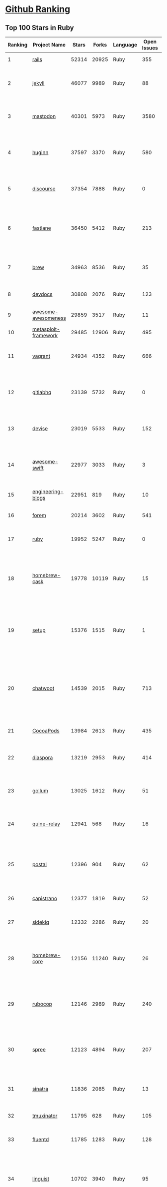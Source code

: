 [Github Ranking](../README.md)
==========

## Top 100 Stars in Ruby

| Ranking | Project Name | Stars | Forks | Language | Open Issues | Description | Last Commit |
| ------- | ------------ | ----- | ----- | -------- | ----------- | ----------- | ----------- |
| 1 | [rails](https://github.com/rails/rails) | 52314 | 20925 | Ruby | 355 | Ruby on Rails | 2023-02-17T02:51:03Z |
| 2 | [jekyll](https://github.com/jekyll/jekyll) | 46077 | 9989 | Ruby | 88 | :globe_with_meridians: Jekyll is a blog-aware static site generator in Ruby | 2023-02-16T14:41:01Z |
| 3 | [mastodon](https://github.com/mastodon/mastodon) | 40301 | 5973 | Ruby | 3580 | Your self-hosted, globally interconnected microblogging community | 2023-02-17T01:58:49Z |
| 4 | [huginn](https://github.com/huginn/huginn) | 37597 | 3370 | Ruby | 580 | Create agents that monitor and act on your behalf.  Your agents are standing by! | 2023-02-15T19:14:16Z |
| 5 | [discourse](https://github.com/discourse/discourse) | 37354 | 7888 | Ruby | 0 | A platform for community discussion. Free, open, simple. | 2023-02-17T02:53:10Z |
| 6 | [fastlane](https://github.com/fastlane/fastlane) | 36450 | 5412 | Ruby | 213 | 🚀 The easiest way to automate building and releasing your iOS and Android apps | 2023-02-16T01:57:08Z |
| 7 | [brew](https://github.com/Homebrew/brew) | 34963 | 8536 | Ruby | 35 | 🍺 The missing package manager for macOS (or Linux) | 2023-02-17T02:51:48Z |
| 8 | [devdocs](https://github.com/freeCodeCamp/devdocs) | 30808 | 2076 | Ruby | 123 | API Documentation Browser | 2023-02-15T14:35:15Z |
| 9 | [awesome-awesomeness](https://github.com/bayandin/awesome-awesomeness) | 29859 | 3517 | Ruby | 11 | A curated list of awesome awesomeness | 2023-02-07T14:09:44Z |
| 10 | [metasploit-framework](https://github.com/rapid7/metasploit-framework) | 29485 | 12906 | Ruby | 495 | Metasploit Framework | 2023-02-16T20:34:10Z |
| 11 | [vagrant](https://github.com/hashicorp/vagrant) | 24934 | 4352 | Ruby | 666 | Vagrant is a tool for building and distributing development environments. | 2023-02-16T23:20:27Z |
| 12 | [gitlabhq](https://github.com/gitlabhq/gitlabhq) | 23139 | 5732 | Ruby | 0 | GitLab CE Mirror \| Please open new issues in our issue tracker on GitLab.com | 2023-02-17T00:10:10Z |
| 13 | [devise](https://github.com/heartcombo/devise) | 23019 | 5533 | Ruby | 152 | Flexible authentication solution for Rails with Warden. | 2023-02-16T12:11:07Z |
| 14 | [awesome-swift](https://github.com/matteocrippa/awesome-swift) | 22977 | 3033 | Ruby | 3 | A collaborative list of awesome Swift libraries and resources. Feel free to contribute! | 2023-02-14T21:36:15Z |
| 15 | [engineering-blogs](https://github.com/kilimchoi/engineering-blogs) | 22951 | 819 | Ruby | 10 | A curated list of engineering blogs | 2023-02-08T11:56:46Z |
| 16 | [forem](https://github.com/forem/forem) | 20214 | 3602 | Ruby | 541 | For empowering community 🌱 | 2023-02-17T01:25:02Z |
| 17 | [ruby](https://github.com/ruby/ruby) | 19952 | 5247 | Ruby | 0 | The Ruby Programming Language [mirror] | 2023-02-17T03:00:15Z |
| 18 | [homebrew-cask](https://github.com/Homebrew/homebrew-cask) | 19778 | 10119 | Ruby | 15 | 🍻 A CLI workflow for the administration of macOS applications distributed as binaries | 2023-02-17T03:02:33Z |
| 19 | [setup](https://github.com/lewagon/setup) | 15376 | 1515 | Ruby | 1 | Setup instructions for Le Wagon's students on their first day of Web Development Bootcamp | 2023-02-16T07:40:03Z |
| 20 | [chatwoot](https://github.com/chatwoot/chatwoot) | 14539 | 2015 | Ruby | 713 | Open-source customer engagement suite, an alternative to Intercom, Zendesk, Salesforce Service Cloud etc. 🔥💬 | 2023-02-17T02:42:11Z |
| 21 | [CocoaPods](https://github.com/CocoaPods/CocoaPods) | 13984 | 2613 | Ruby | 435 | The Cocoa Dependency Manager. | 2023-02-16T18:31:12Z |
| 22 | [diaspora](https://github.com/diaspora/diaspora) | 13219 | 2953 | Ruby | 414 | A privacy-aware, distributed, open source social network. | 2023-02-07T22:47:16Z |
| 23 | [gollum](https://github.com/gollum/gollum) | 13025 | 1612 | Ruby | 51 | A simple, Git-powered wiki with a sweet API and local frontend. | 2023-01-24T14:57:23Z |
| 24 | [quine-relay](https://github.com/mame/quine-relay) | 12941 | 568 | Ruby | 16 | An uroboros program with 100+ programming languages | 2022-10-31T08:24:26Z |
| 25 | [postal](https://github.com/postalserver/postal) | 12396 | 904 | Ruby | 62 | ✉️ A fully featured open source mail delivery platform for incoming & outgoing e-mail | 2023-02-09T10:31:21Z |
| 26 | [capistrano](https://github.com/capistrano/capistrano) | 12377 | 1819 | Ruby | 52 | Remote multi-server automation tool | 2023-01-25T17:24:59Z |
| 27 | [sidekiq](https://github.com/sidekiq/sidekiq) | 12332 | 2286 | Ruby | 20 | Simple, efficient background processing for Ruby | 2023-02-16T22:58:15Z |
| 28 | [homebrew-core](https://github.com/Homebrew/homebrew-core) | 12156 | 11240 | Ruby | 26 | 🍻 Default formulae for the missing package manager for macOS (or Linux) | 2023-02-17T03:02:12Z |
| 29 | [rubocop](https://github.com/rubocop/rubocop) | 12146 | 2989 | Ruby | 240 | A Ruby static code analyzer and formatter, based on the community Ruby style guide. | 2023-02-17T01:52:54Z |
| 30 | [spree](https://github.com/spree/spree) | 12123 | 4894 | Ruby | 207 | Open Source multi-language/multi-currency/multi-store eCommerce platform | 2023-02-16T14:05:37Z |
| 31 | [sinatra](https://github.com/sinatra/sinatra) | 11836 | 2085 | Ruby | 13 | Classy web-development dressed in a DSL (official / canonical repo) | 2023-02-15T23:04:07Z |
| 32 | [tmuxinator](https://github.com/tmuxinator/tmuxinator) | 11795 | 628 | Ruby | 105 | Manage complex tmux sessions easily | 2022-12-15T20:50:29Z |
| 33 | [fluentd](https://github.com/fluent/fluentd) | 11785 | 1283 | Ruby | 128 | Fluentd: Unified Logging Layer (project under CNCF) | 2023-02-16T14:42:16Z |
| 34 | [linguist](https://github.com/github/linguist) | 10702 | 3940 | Ruby | 95 | Language Savant. If your repository's language is being reported incorrectly, send us a pull request! | 2023-02-15T11:12:08Z |
| 35 | [fpm](https://github.com/jordansissel/fpm) | 10667 | 1061 | Ruby | 650 | Effing package management! Build packages for multiple platforms (deb, rpm, etc) with great ease and sanity. | 2023-02-14T04:26:32Z |
| 36 | [faker](https://github.com/faker-ruby/faker) | 10614 | 3059 | Ruby | 8 | A library for generating fake data such as names, addresses, and phone numbers. | 2023-02-13T17:16:56Z |
| 37 | [Learning-SICP](https://github.com/DeathKing/Learning-SICP) | 10221 | 1501 | Ruby | 1 | MIT视频公开课《计算机程序的构造和解释》中文化项目及课程学习资料搜集。 | 2022-02-27T13:57:02Z |
| 38 | [liquid](https://github.com/Shopify/liquid) | 10060 | 1309 | Ruby | 233 | Liquid markup language. Safe, customer facing template language for flexible web apps.  | 2023-02-15T16:29:37Z |
| 39 | [capybara](https://github.com/teamcapybara/capybara) | 9776 | 1431 | Ruby | 3 | Acceptance test framework for web applications | 2023-02-13T21:32:57Z |
| 40 | [grape](https://github.com/ruby-grape/grape) | 9679 | 1222 | Ruby | 207 | An opinionated framework for creating REST-like APIs in Ruby. | 2023-02-15T18:53:50Z |
| 41 | [octopress](https://github.com/imathis/octopress) | 9352 | 2701 | Ruby | 176 | Octopress is an obsessively designed framework for Jekyll blogging. It’s easy to configure and easy to deploy. Sweet huh? | 2022-05-29T06:22:05Z |
| 42 | [activeadmin](https://github.com/activeadmin/activeadmin) | 9314 | 3313 | Ruby | 331 | The administration framework for Ruby on Rails applications. | 2023-02-13T02:42:29Z |
| 43 | [resque](https://github.com/resque/resque) | 9261 | 1672 | Ruby | 57 | Resque is a Redis-backed Ruby library for creating background jobs, placing them on multiple queues, and processing them later. | 2023-02-13T11:59:25Z |
| 44 | [guides](https://github.com/thoughtbot/guides) | 9241 | 1379 | Ruby | 0 | A guide for programming in style. | 2023-02-10T20:03:20Z |
| 45 | [bourbon](https://github.com/thoughtbot/bourbon) | 9105 | 900 | Ruby | 4 | A Lightweight Sass Tool Set | 2023-01-23T20:55:05Z |
| 46 | [paperclip](https://github.com/thoughtbot/paperclip) | 9067 | 2430 | Ruby | 37 | Easy file attachment management for ActiveRecord | 2022-10-11T23:33:19Z |
| 47 | [carrierwave](https://github.com/carrierwaveuploader/carrierwave) | 8756 | 1646 | Ruby | 67 | Classier solution for file uploads for Rails, Sinatra and other Ruby web frameworks | 2023-02-16T04:35:20Z |
| 48 | [whenever](https://github.com/javan/whenever) | 8681 | 728 | Ruby | 66 | Cron jobs in Ruby | 2023-01-26T21:05:42Z |
| 49 | [remote-working](https://github.com/greatghoul/remote-working) | 8587 | 778 | Ruby | 8 | 收集整理远程工作相关的资料 | 2023-02-16T13:36:24Z |
| 50 | [kaminari](https://github.com/kaminari/kaminari) | 8337 | 1077 | Ruby | 40 | ⚡ A Scope & Engine based, clean, powerful, customizable and sophisticated paginator for Ruby webapps | 2023-01-21T14:45:09Z |
| 51 | [simple_form](https://github.com/heartcombo/simple_form) | 8073 | 1318 | Ruby | 26 | Forms made easy for Rails! It's tied to a simple DSL, with no opinion on markup. | 2023-02-16T12:10:33Z |
| 52 | [pundit](https://github.com/varvet/pundit) | 7867 | 604 | Ruby | 15 | Minimal authorization through OO design and pure Ruby classes | 2023-02-16T20:43:13Z |
| 53 | [rails_admin](https://github.com/railsadminteam/rails_admin) | 7726 | 2247 | Ruby | 169 | RailsAdmin is a Rails engine that provides an easy-to-use interface for managing your data | 2023-02-15T10:48:35Z |
| 54 | [factory_bot](https://github.com/thoughtbot/factory_bot) | 7706 | 2630 | Ruby | 32 | A library for setting up Ruby objects as test data. | 2023-01-03T02:18:22Z |
| 55 | [omniauth](https://github.com/omniauth/omniauth) | 7651 | 995 | Ruby | 86 | OmniAuth is a flexible authentication system utilizing Rack middleware. | 2023-02-05T00:49:47Z |
| 56 | [how-to-contribute-to-open-source](https://github.com/freeCodeCamp/how-to-contribute-to-open-source) | 7367 | 1597 | Ruby | 25 | A guide to contributing to open source | 2023-02-01T02:40:00Z |
| 57 | [puma](https://github.com/puma/puma) | 7320 | 1381 | Ruby | 45 | A Ruby/Rack web server built for parallelism | 2023-02-17T02:31:34Z |
| 58 | [wpscan](https://github.com/wpscanteam/wpscan) | 7313 | 1185 | Ruby | 41 | WPScan WordPress security scanner. Written for security professionals and blog maintainers to test the security of their WordPress websites. | 2023-02-14T09:38:35Z |
| 59 | [jazzy](https://github.com/realm/jazzy) | 7227 | 407 | Ruby | 82 | Soulful docs for Swift & Objective-C | 2023-01-30T10:59:15Z |
| 60 | [chef](https://github.com/chef/chef) | 7138 | 2569 | Ruby | 383 | Chef Infra, a powerful automation platform that transforms infrastructure into code automating how infrastructure is configured, deployed and managed across any environment, at any scale | 2023-02-16T21:47:48Z |
| 61 | [github-changelog-generator](https://github.com/github-changelog-generator/github-changelog-generator) | 7013 | 879 | Ruby | 143 | Automatically generate change log from your tags, issues, labels and pull requests on GitHub. | 2023-01-21T06:15:19Z |
| 62 | [middleman](https://github.com/middleman/middleman) | 6934 | 750 | Ruby | 9 | Hand-crafted frontend development | 2023-02-07T00:41:24Z |
| 63 | [dotfiles](https://github.com/skwp/dotfiles) | 6905 | 1449 | Ruby | 1 | YADR - The best vim,git,zsh plugins and the cleanest vimrc you've ever seen | 2023-02-07T02:58:58Z |
| 64 | [scientist](https://github.com/github/scientist) | 6886 | 498 | Ruby | 9 | :microscope: A Ruby library for carefully refactoring critical paths. | 2023-02-16T20:22:43Z |
| 65 | [pghero](https://github.com/ankane/pghero) | 6848 | 408 | Ruby | 2 | A performance dashboard for Postgres | 2023-02-03T21:51:51Z |
| 66 | [puppet](https://github.com/puppetlabs/puppet) | 6834 | 2253 | Ruby | 0 | Server automation framework and application | 2023-02-16T18:45:54Z |
| 67 | [better_errors](https://github.com/BetterErrors/better_errors) | 6807 | 447 | Ruby | 40 | Better error page for Rack apps | 2022-11-18T03:17:13Z |
| 68 | [bullet](https://github.com/flyerhzm/bullet) | 6754 | 399 | Ruby | 90 | help to kill N+1 queries and unused eager loading | 2023-02-04T14:06:44Z |
| 69 | [nodejs-learning-guide](https://github.com/chyingp/nodejs-learning-guide) | 6685 | 1200 | Ruby | 3 | Nodejs学习笔记以及经验总结，公众号"程序猿小卡" | 2022-03-24T13:26:04Z |
| 70 | [pry](https://github.com/pry/pry) | 6579 | 605 | Ruby | 138 | A runtime developer console and IRB alternative with powerful introspection capabilities. | 2023-01-14T14:53:25Z |
| 71 | [brakeman](https://github.com/presidentbeef/brakeman) | 6578 | 722 | Ruby | 84 | A static analysis security vulnerability scanner for Ruby on Rails applications | 2023-02-16T20:35:43Z |
| 72 | [openproject](https://github.com/opf/openproject) | 6505 | 1770 | Ruby | 0 | OpenProject is the leading open source project management software. | 2023-02-17T03:01:51Z |
| 73 | [paper_trail](https://github.com/paper-trail-gem/paper_trail) | 6469 | 869 | Ruby | 4 | Track changes to your rails models | 2023-02-15T12:21:34Z |
| 74 | [cancan](https://github.com/ryanb/cancan) | 6303 | 805 | Ruby | 200 | Authorization Gem for Ruby on Rails. | 2021-12-11T21:39:34Z |
| 75 | [dotenv](https://github.com/bkeepers/dotenv) | 6253 | 503 | Ruby | 7 | A Ruby gem to load environment variables from `.env`.  | 2023-01-26T05:22:43Z |
| 76 | [guard](https://github.com/guard/guard) | 6172 | 507 | Ruby | 59 | Guard is a command line tool to easily handle events on file system modifications. | 2022-12-26T11:58:08Z |
| 77 | [geocoder](https://github.com/alexreisner/geocoder) | 6145 | 1183 | Ruby | 30 | Complete Ruby geocoding solution. | 2023-02-14T16:23:00Z |
| 78 | [searchkick](https://github.com/ankane/searchkick) | 6107 | 742 | Ruby | 7 | Intelligent search made easy | 2023-02-13T18:44:36Z |
| 79 | [chartkick](https://github.com/ankane/chartkick) | 6093 | 555 | Ruby | 5 | Create beautiful JavaScript charts with one line of Ruby | 2023-02-14T07:51:51Z |
| 80 | [synx](https://github.com/venmo/synx) | 6087 | 283 | Ruby | 52 | A command-line tool that reorganizes your Xcode project folder to match your Xcode groups | 2019-07-18T23:40:39Z |
| 81 | [hanami](https://github.com/hanami/hanami) | 6006 | 531 | Ruby | 7 | The web, with simplicity. | 2023-02-17T01:14:05Z |
| 82 | [progit](https://github.com/progit/progit) | 5980 | 2469 | Ruby | 0 | Pro Git Book Content, 1st Edition - This content is deprecated. See 2nd edition at [progit2](https://github.com/progit/progit2) | 2019-04-04T07:17:36Z |
| 83 | [friendly_id](https://github.com/norman/friendly_id) | 5971 | 594 | Ruby | 14 | FriendlyId is the “Swiss Army bulldozer” of slugging and permalink plugins for ActiveRecord. It allows you to create pretty URL’s and work with human-friendly strings as if they were numeric ids for ActiveRecord models. | 2022-12-26T19:32:11Z |
| 84 | [css-only-chat](https://github.com/kkuchta/css-only-chat) | 5933 | 271 | Ruby | 6 | A truly monstrous async web chat using no JS whatsoever on the frontend | 2022-03-30T23:08:38Z |
| 85 | [mailcatcher](https://github.com/sj26/mailcatcher) | 5856 | 555 | Ruby | 22 | Catches mail and serves it through a dream. | 2023-02-09T16:20:01Z |
| 86 | [foreman](https://github.com/ddollar/foreman) | 5827 | 633 | Ruby | 45 | Manage Procfile-based applications | 2022-12-26T10:09:15Z |
| 87 | [will_paginate](https://github.com/mislav/will_paginate) | 5679 | 886 | Ruby | 52 | Pagination library for Rails and other Ruby applications | 2023-02-02T13:12:43Z |
| 88 | [maximum-awesome](https://github.com/square/maximum-awesome) | 5669 | 991 | Ruby | 26 | Config files for vim and tmux. | 2022-07-21T22:01:19Z |
| 89 | [httparty](https://github.com/jnunemaker/httparty) | 5640 | 974 | Ruby | 33 | :tada: Makes http fun again! | 2023-02-07T18:21:34Z |
| 90 | [markup](https://github.com/github/markup) | 5600 | 3637 | Ruby | 218 | Determines which markup library to use to render a content file (e.g. README) on GitHub | 2023-02-15T07:55:57Z |
| 91 | [administrate](https://github.com/thoughtbot/administrate) | 5532 | 1066 | Ruby | 96 | A Rails engine that helps you put together a super-flexible admin dashboard. | 2023-02-10T11:38:39Z |
| 92 | [vcr](https://github.com/vcr/vcr) | 5522 | 499 | Ruby | 64 | Record your test suite's HTTP interactions and replay them during future test runs for fast, deterministic, accurate tests. | 2023-01-26T22:15:19Z |
| 93 | [faraday](https://github.com/lostisland/faraday) | 5443 | 954 | Ruby | 31 | Simple, but flexible HTTP client library, with support for multiple backends. | 2023-02-08T12:59:29Z |
| 94 | [concurrent-ruby](https://github.com/ruby-concurrency/concurrent-ruby) | 5440 | 402 | Ruby | 42 | Modern concurrency tools including agents, futures, promises, thread pools, supervisors, and more. Inspired by Erlang, Clojure, Scala, Go, Java, JavaScript, and classic concurrency patterns. | 2023-01-27T18:05:42Z |
| 95 | [fast-ruby](https://github.com/fastruby/fast-ruby) | 5432 | 382 | Ruby | 28 | :dash: Writing Fast Ruby :heart_eyes: -- Collect Common Ruby idioms. | 2023-01-12T16:03:45Z |
| 96 | [t](https://github.com/sferik/t) | 5415 | 426 | Ruby | 145 | A command-line power tool for Twitter. | 2022-11-19T19:20:53Z |
| 97 | [lolcat](https://github.com/busyloop/lolcat) | 5374 | 201 | Ruby | 22 | Rainbows and unicorns! | 2022-01-29T04:22:19Z |
| 98 | [ransack](https://github.com/activerecord-hackery/ransack) | 5351 | 758 | Ruby | 92 | Object-based searching.  | 2023-02-09T11:01:12Z |
| 99 | [webpacker](https://github.com/rails/webpacker) | 5318 | 1482 | Ruby | 0 | Use Webpack to manage app-like JavaScript modules in Rails | 2023-02-13T17:34:13Z |
| 100 | [cancancan](https://github.com/CanCanCommunity/cancancan) | 5291 | 611 | Ruby | 40 | The authorization Gem for Ruby on Rails. | 2023-02-16T16:08:11Z |

